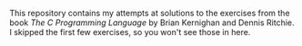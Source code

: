 This repository contains my attempts at solutions to the exercises from the book
_The C Programming Language_ by Brian Kernighan and Dennis Ritchie. I skipped
the first few exercises, so you won't see those in here.
